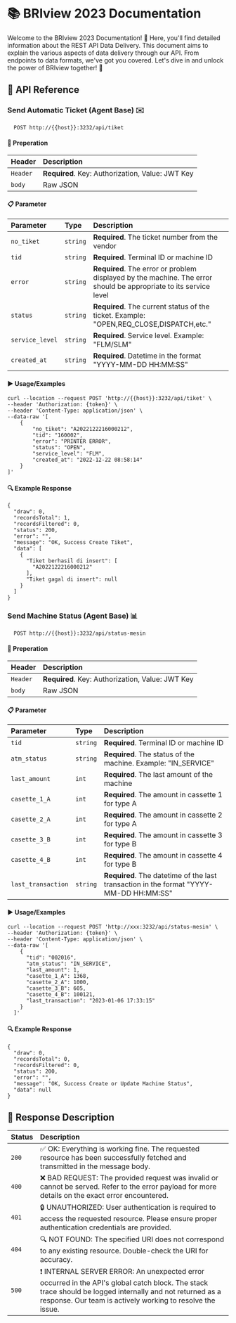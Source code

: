 # 📚 BRIview 2023 Documentation

Welcome to the BRIview 2023 Documentation! 🎉 Here, you'll find detailed information about the REST API Data Delivery. This document aims to explain the various aspects of data delivery through our API. From endpoints to data formats, we've got you covered. Let's dive in and unlock the power of BRIview together! 💪

## 📖 API Reference

### Send Automatic Ticket (Agent Base) ✉️

```http
  POST http://{{host}}:3232/api/tiket
```

#### 📝 Preperation 
| Header   | Description                                      |
| :------- | :----------------------------------------------- |
| `Header` | **Required**. Key: Authorization, Value: JWT Key |
| `body`   | Raw JSON                                         |

#### 📋 Parameter

| Parameter       | Type     | Description                                                                                                       |
| :-------------- | :------- | :---------------------------------------------------------------------------------------------------------------- |
| `no_tiket`      | `string` | **Required**. The ticket number from the vendor                                                                   |
| `tid`           | `string` | **Required**. Terminal ID or machine ID                                                                           |
| `error`         | `string` | **Required**. The error or problem displayed by the machine. The error should be appropriate to its service level |
| `status`        | `string` | **Required**. The current status of the ticket. Example: "OPEN,REQ_CLOSE,DISPATCH,etc."                           |
| `service_level` | `string` | **Required**. Service level. Example: "FLM/SLM"                                                                   |
| `created_at`    | `string` | **Required**. Datetime in the format "YYYY-MM-DD HH:MM:SS"                                                        |


#### ▶️ Usage/Examples

```
curl --location --request POST 'http://{{host}}:3232/api/tiket' \
--header 'Authorization: {token}' \
--header 'Content-Type: application/json' \
--data-raw '[
    {
        "no_tiket": "A2022122216000212",
        "tid": "160002",
        "error": "PRINTER ERROR",
        "status": "OPEN",
        "service_level": "FLM",
        "created_at": "2022-12-22 08:58:14"
    }
]'
```

#### 🔍 Example Response
```
{
  "draw": 0,
  "recordsTotal": 1,
  "recordsFiltered": 0,
  "status": 200,
  "error": "",
  "message": "OK, Success Create Tiket",
  "data": [
    {
      "Tiket berhasil di insert": [
        "A2022122216000212"
      ],
      "Tiket gagal di insert": null
    }
  ]
}
```


### Send Machine Status (Agent Base) 📊

```http
  POST http://{{host}}:3232/api/status-mesin
```

#### 📝 Preperation
| Header   | Description                                      |
| :------- | :----------------------------------------------- |
| `Header` | **Required**. Key: Authorization, Value: JWT Key |
| `body`   | Raw JSON                                         |

#### 📋 Parameter

| Parameter          | Type     | Description                                                                            |
| :----------------- | :------- | :------------------------------------------------------------------------------------- |
| `tid`              | `string` | **Required**. Terminal ID or machine ID                                                |
| `atm_status`       | `string` | **Required**. The status of the machine. Example: "IN_SERVICE"                         |
| `last_amount`      | `int`    | **Required**. The last amount of the machine                                           |
| `casette_1_A`      | `int`    | **Required**. The amount in cassette 1 for type A                                      |
| `casette_2_A`      | `int`    | **Required**. The amount in cassette 2 for type A                                      |
| `casette_3_B`      | `int`    | **Required**. The amount in cassette 3 for type B                                      |
| `casette_4_B`      | `int`    | **Required**. The amount in cassette 4 for type B                                      |
| `last_transaction` | `string` | **Required**. The datetime of the last transaction in the format "YYYY-MM-DD HH:MM:SS" |


#### ▶️ Usage/Examples

```
curl --location --request POST 'http://xxx:3232/api/status-mesin' \
--header 'Authorization: {token}' \
--header 'Content-Type: application/json' \
--data-raw '[
    {
      "tid": "002016",
      "atm_status": "IN_SERVICE",
      "last_amount": 1,
      "casette_1_A": 1368,
      "casette_2_A": 1000,
      "casette_3_B": 605,
      "casette_4_B": 100121,
      "last_transaction": "2023-01-06 17:33:15"
    }
  ]'

```

#### 🔍 Example Response
```
{
  "draw": 0,
  "recordsTotal": 0,
  "recordsFiltered": 0,
  "status": 200,
  "error": "",
  "message": "OK, Success Create or Update Machine Status",
  "data": null
}
```
## 📖 Response Description

| Status   |  Description  |
| ------------- |:--------------|
|`200`| ✅ OK: Everything is working fine. The requested resource has been successfully fetched and transmitted in the message body.|
|`400`| ❌ BAD REQUEST: The provided request was invalid or cannot be served. Refer to the error payload for more details on the exact error encountered.|
|`401`| 🔒 UNAUTHORIZED: User authentication is required to access the requested resource. Please ensure proper authentication credentials are provided.|
|`404`| 🔍 NOT FOUND: The specified URI does not correspond to any existing resource. Double-check the URI for accuracy.|
|`500`| ❗ INTERNAL SERVER ERROR: An unexpected error occurred in the API's global catch block. The stack trace should be logged internally and not returned as a response. Our team is actively working to resolve the issue. |

